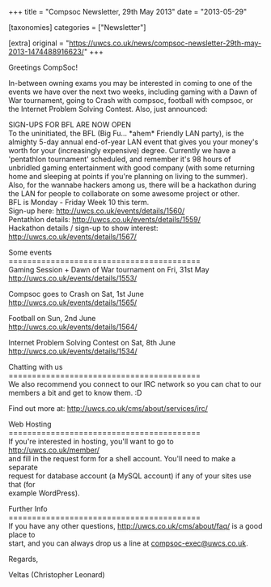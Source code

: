 +++
title = "Compsoc Newsletter, 29th May 2013"
date = "2013-05-29"

[taxonomies]
categories = ["Newsletter"]

[extra]
original = "https://uwcs.co.uk/news/compsoc-newsletter-29th-may-2013-1474488916623/"
+++

Greetings CompSoc\!

In-between owning exams you may be interested in coming to one of the events we have over the next two weeks, including gaming with a Dawn of War tournament, going to Crash with compsoc, football with compsoc, or the Internet Problem Solving Contest. Also, just announced:

SIGN-UPS FOR BFL ARE NOW OPEN  
To the uninitiated, the BFL (Big Fu... \*ahem\* Friendly LAN party), is the almighty 5-day annual end-of-year LAN event that gives you your money's worth for your (increasingly expensive) degree. Currently we have a 'pentathlon tournament' scheduled, and remember it's 98 hours of unbridled gaming entertainment with good company (with some returning home and sleeping at points if you're planning on living to the summer).  
Also, for the wannabe hackers among us, there will be a hackathon during the LAN for people to collaborate on some awesome project or other.  
BFL is Monday - Friday Week 10 this term.  
Sign-up here: http://uwcs.co.uk/events/details/1560/  
Pentathlon details: http://uwcs.co.uk/events/details/1559/  
Hackathon details / sign-up to show interest: http://uwcs.co.uk/events/details/1567/

Some events  
\=========================================  
Gaming Session + Dawn of War tournament on Fri, 31st May  
http://uwcs.co.uk/events/details/1553/

Compsoc goes to Crash on Sat, 1st June  
http://uwcs.co.uk/events/details/1565/

Football on Sun, 2nd June  
http://uwcs.co.uk/events/details/1564/

Internet Problem Solving Contest on Sat, 8th June  
http://uwcs.co.uk/events/details/1534/

Chatting with us  
\=========================================  
We also recommend you connect to our IRC network so you can chat to our  
members a bit and get to know them. :D

Find out more at: http://uwcs.co.uk/cms/about/services/irc/

Web Hosting  
\=========================================  
If you're interested in hosting, you'll want to go to http://uwcs.co.uk/member/  
and fill in the request form for a shell account. You'll need to make a separate  
request for database account (a MySQL account) if any of your sites use that (for  
example WordPress).

Further Info  
\=========================================  
If you have any other questions, http://uwcs.co.uk/cms/about/faq/ is a good place to  
start, and you can always drop us a line at compsoc-exec@uwcs.co.uk.

Regards,

Veltas (Christopher Leonard)


